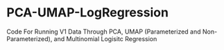 # PCA-UMAP-LogRegression
Code For Running V1 Data Through PCA, UMAP (Parameterized and Non-Parameterized), and Multinomial Logisitc Regression

